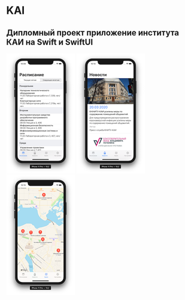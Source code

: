 KAI
===========

Дипломный проект приложение института КАИ на Swift и SwiftUI
-----------------------------------

![screenshot of sample](https://github.com/Ravil13/KAI/blob/develop/Screenshots/schedule.png)
![screenshot of sample](https://github.com/Ravil13/KAI/blob/develop/Screenshots/news.png)
![screenshot of sample](https://github.com/Ravil13/KAI/blob/develop/Screenshots/map.png)

